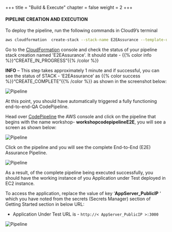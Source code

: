 +++
title = "Build & Execute"
chapter = false
weight = 2
+++


#### PIPELINE CREATION AND EXECUTION

To deploy the pipeline, run the following commands in Cloud9’s terminal

```bash text
aws cloudformation  create-stack --stack-name E2EAssurance --template-url https://aws-wrkshp-artifacts.s3-eu-west-1.amazonaws.com/awsworkshop_infrastructure_artefacts/awsworkshop_e2e_assurance.json --capabilities CAPABILITY_NAMED_IAM
```



Go to the [CloudFormation](https://console.aws.amazon.com/cloudformation/home) console and check the status of your pipeline stack creation named 'E2EAssurance'. It should state - {{% color info %}}“CREATE_IN_PROGRESS”{{% /color %}}

**INFO** – This step takes approximately 1 minute and if successful, you can see the status of STACK - ‘E2EAssurance’ as {{% color success %}}“CREATE_COMPLETE”{{% /color %}} as shown in the screenshot below: 





![Pipeline](/images/module5/module-5-1.png)

At this point, you should have automatically triggered a fully functioning end-to-end-QA CodePipeline.


Head over [CodePipeline](https://console.aws.amazon.com/codesuite/codepipeline/home) the AWS console and click on the pipeline that begins with the name workshop- **workshopcodepipelineE2E**, you will see a screen as shown below: 



![Pipeline](/images/module5/module-5-2.png)

Click on the pipeline and you will see the complete End-to-End (E2E) Assurance Pipeline. 

![Pipeline](/images/module5/build-3.png)

As a result, of the complete pipeline being executed successfully, you should have the working instance of you Application under Test deployed in EC2 instance.

To access the application, replace the value of key ‘**AppServer_PublicIP** ‘ which you have noted from the secrets (Secrets Manager) section of Getting Started section in below URL:
- Application Under Test URL is  -  `http://< AppServer_PublicIP >:3000`


![Pipeline](/images/module5/module-5-4.png)